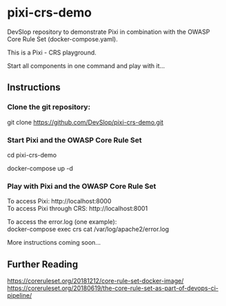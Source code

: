 # pixi-crs-demo
DevSlop repository to demonstrate Pixi in combination with the OWASP Core Rule Set (docker-compose.yaml).

This is a Pixi - CRS playground.

Start all components in one command and play with it...

## Instructions

### Clone the git repository:
git clone https://github.com/DevSlop/pixi-crs-demo.git

### Start Pixi and the OWASP Core Rule Set
cd pixi-crs-demo  

docker-compose up -d

### Play with Pixi and the OWASP Core Rule Set

To access Pixi: http://localhost:8000  
To access Pixi through CRS: http://localhost:8001
  
To access the error.log (one example):  
docker-compose exec crs cat /var/log/apache2/error.log

More instructions coming soon...

## Further Reading
https://coreruleset.org/20181212/core-rule-set-docker-image/  
https://coreruleset.org/20180619/the-core-rule-set-as-part-of-devops-ci-pipeline/  
